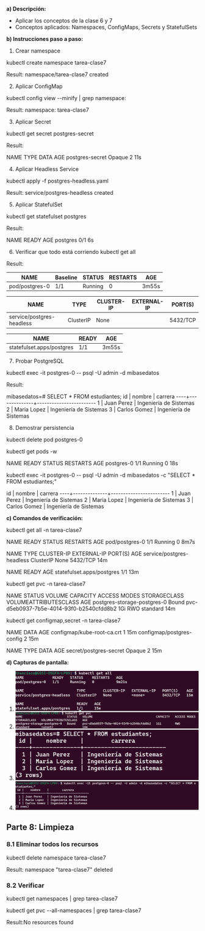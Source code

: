 
**a) Descripción:**
- Aplicar los conceptos de la clase 6 y 7
- Conceptos aplicados: Namespaces, ConfigMaps, Secrets y StatefulSets 

**b) Instrucciones paso a paso:**

1. Crear namespace

kubectl create namespace tarea-clase7

Result: namespace/tarea-clase7 created

2. Aplicar ConfigMap

kubectl config view --minify | grep namespace:

Result:  namespace: tarea-clase7

3. Aplicar Secret

kubectl get secret postgres-secret

Result: 

NAME              TYPE     DATA   AGE
postgres-secret   Opaque   2      11s

4. Aplicar Headless Service

kubectl apply -f postgres-headless.yaml

Result: service/postgres-headless created

5. Aplicar StatefulSet

 kubectl get statefulset postgres

 Result: 

NAME       READY   AGE
postgres   0/1     6s

6. Verificar que todo está corriendo
 kubectl get all

 Result:

| NAME | Baseline | STATUS | RESTARTS |AGE|
|---------|----------|------------|--------|--------|
| pod/postgres-0  | 1/1 | Running | 0 |3m55s|

| NAME | TYPE | CLUSTER-IP  | EXTERNAL-IP |PORT(S)|
|---------|----------|------------|--------|--------|
| service/postgres-headless  | ClusterIP | None | <none>  |5432/TCP|
                        

| NAME | READY | AGE  |
|---------|----------|------------|
| statefulset.apps/postgres  |  1/1 | 3m55s  |




7. Probar PostgreSQL

kubectl exec -it postgres-0 -- psql -U admin -d mibasedatos

Result:

mibasedatos=# SELECT * FROM estudiantes;
 id |    nombre    |        carrera
----+--------------+------------------------
  1 | Juan Perez   | Ingeniería de Sistemas
  2 | Maria Lopez  | Ingeniería de Sistemas
  3 | Carlos Gomez | Ingeniería de Sistemas

8. Demostrar persistencia

kubectl delete pod postgres-0

kubectl get pods -w

NAME         READY   STATUS    RESTARTS   AGE
postgres-0   1/1     Running   0          18s

kubectl exec -it postgres-0 -- psql -U admin -d mibasedatos -c "SELECT * FROM estudiantes;"

  id |    nombre    |        carrera
----+--------------+------------------------
  1 | Juan Perez   | Ingeniería de Sistemas
  2 | Maria Lopez  | Ingeniería de Sistemas
  3 | Carlos Gomez | Ingeniería de Sistemas

**c) Comandos de verificación:**

kubectl get all -n tarea-clase7

NAME             READY   STATUS    RESTARTS   AGE
pod/postgres-0   1/1     Running   0          8m7s

NAME                        TYPE        CLUSTER-IP   EXTERNAL-IP   PORT(S)    AGE
service/postgres-headless   ClusterIP   None         <none>        5432/TCP   14m

NAME                        READY   AGE
statefulset.apps/postgres   1/1     13m


kubectl get pvc -n tarea-clase7

NAME                          STATUS   VOLUME                                     CAPACITY   ACCESS MODES   STORAGECLASS   VOLUMEATTRIBUTESCLASS   AGE
postgres-storage-postgres-0   Bound    pvc-d5eb0937-7b5e-4014-93f0-b2540cfdd8b2   1Gi        RWO            standard       <unset>                 14m


kubectl get configmap,secret -n tarea-clase7

NAME                         DATA   AGE
configmap/kube-root-ca.crt   1      15m
configmap/postgres-config    2      15m

NAME                     TYPE     DATA   AGE
secret/postgres-secret   Opaque   2      15m

**d) Capturas de pantalla:**
1. ![Todos los recursos](./screenshots/recursos.PNG)
2. ![Volumen BOUND](./screenshots/pvc.PNG)
3. ![Datos en PostgreSQL](./screenshots/datos.PNG)
4. ![Persistencia](./screenshots/persistencia.PNG)



## Parte 8: Limpieza 

### 8.1 Eliminar todos los recursos

kubectl delete namespace tarea-clase7

Result: namespace "tarea-clase7" deleted

### 8.2 Verificar

kubectl get namespaces | grep tarea-clase7

kubectl get pvc --all-namespaces | grep tarea-clase7

Result:No resources found
